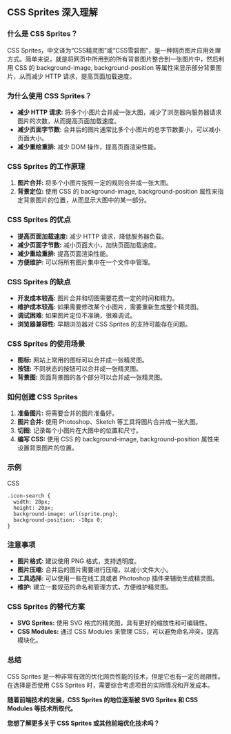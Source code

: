 ## CSS Sprites 深入理解

### 什么是 CSS Sprites？

CSS Sprites，中文译为“CSS精灵图”或“CSS雪碧图”，是一种网页图片应用处理方式。简单来说，就是将网页中所用到的所有背景图片整合到一张图片中，然后利用 CSS 的 background-image, background-position 等属性来显示部分背景图片，从而减少 HTTP 请求，提高页面加载速度。

### 为什么使用 CSS Sprites？

- **减少 HTTP 请求:** 将多个小图片合并成一张大图，减少了浏览器向服务器请求图片的次数，从而提高页面加载速度。
- **减少页面字节数:** 合并后的图片通常比多个小图片的总字节数要小，可以减小页面大小。
- **减少重绘重排:** 减少 DOM 操作，提高页面渲染性能。

### CSS Sprites 的工作原理

1. **图片合并:** 将多个小图片按照一定的规则合并成一张大图。
2. **背景定位:** 使用 CSS 的 background-image, background-position 属性来指定背景图片的位置，从而显示大图中的某一部分。

### CSS Sprites 的优点

- **提高页面加载速度:** 减少 HTTP 请求，降低服务器负载。
- **减少页面字节数:** 减小页面大小，加快页面加载速度。
- **减少重绘重排:** 提高页面渲染性能。
- **方便维护:** 可以将所有图片集中在一个文件中管理。

### CSS Sprites 的缺点

- **开发成本较高:** 图片合并和切图需要花费一定的时间和精力。
- **维护成本较高:** 如果需要修改某个小图片，需要重新生成整个精灵图。
- **调试困难:** 如果图片定位不准确，很难调试。
- **浏览器兼容性:** 早期浏览器对 CSS Sprites 的支持可能存在问题。

### CSS Sprites 的使用场景

- **图标:** 网站上常用的图标可以合并成一张精灵图。
- **按钮:** 不同状态的按钮可以合并成一张精灵图。
- **背景图:** 页面背景图的各个部分可以合并成一张精灵图。

### 如何创建 CSS Sprites

1. **准备图片:** 将需要合并的图片准备好。
2. **图片合并:** 使用 Photoshop、Sketch 等工具将图片合并成一张大图。
3. **切图:** 记录每个小图片在大图中的位置和尺寸。
4. **编写 CSS:** 使用 CSS 的 background-image, background-position 属性来设置背景图片的位置。

### 示例

CSS

```
.icon-search {
  width: 20px;
  height: 20px;
  background-image: url(sprite.png);
  background-position: -10px 0;
}
```

### 注意事项

- **图片格式:** 建议使用 PNG 格式，支持透明度。
- **图片压缩:** 合并后的图片需要进行压缩，以减小文件大小。
- **工具选择:** 可以使用一些在线工具或者 Photoshop 插件来辅助生成精灵图。
- **维护:** 建立一套规范的命名和管理方式，方便维护精灵图。

### CSS Sprites 的替代方案

- **SVG Sprites:** 使用 SVG 格式的精灵图，具有更好的缩放性和可编辑性。
- **CSS Modules:** 通过 CSS Modules 来管理 CSS，可以避免命名冲突，提高模块化。

### 总结

CSS Sprites 是一种非常有效的优化网页性能的技术，但是它也有一定的局限性。在选择是否使用 CSS Sprites 时，需要综合考虑项目的实际情况和开发成本。

**随着前端技术的发展，CSS Sprites 的地位逐渐被 SVG Sprites 和 CSS Modules 等技术所取代。**

**您想了解更多关于 CSS Sprites 或其他前端优化技术吗？**